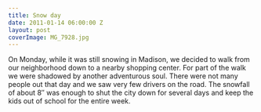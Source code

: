 ```yaml
---
title: Snow day
date: 2011-01-14 06:00:00 Z
layout: post
coverImage: MG_7928.jpg
---
```


On Monday, while it was still snowing in Madison, we decided to walk from our neighborhood down to a nearby shopping center. For part of the walk we were shadowed by another adventurous soul. There were not many people out that day and we saw very few drivers on the road. The snowfall of about 8″ was enough to shut the city down for several days and keep the kids out of school for the entire week.
